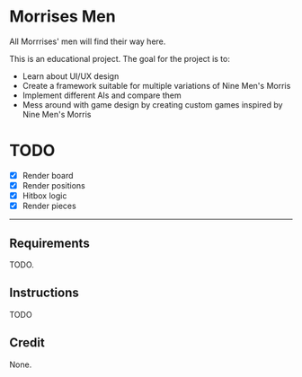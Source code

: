 # Morrises Men
All Morrrises' men will find their way here. 

This is an educational project. The goal for the project is to:

- Learn about UI/UX design
- Create a framework suitable for multiple variations of Nine Men's Morris
- Implement different AIs and compare them
- Mess around with game design by creating custom games inspired by Nine Men's Morris

# TODO

- [x] Render board
- [x] Render positions
- [x] Hitbox logic
- [x] Render pieces

---

## Requirements

TODO. 

## Instructions 

TODO

## Credit

None.
